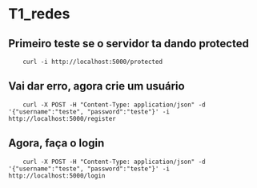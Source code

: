 # T1_redes

## Primeiro teste se o servidor ta dando protected
        curl -i http://localhost:5000/protected

## Vai dar erro, agora crie um usuário
        curl -X POST -H "Content-Type: application/json" -d '{"username":"teste", "password":"teste"}' -i http://localhost:5000/register

## Agora, faça o login
        curl -X POST -H "Content-Type: application/json" -d '{"username":"teste", "password":"teste"}' -i http://localhost:5000/login

